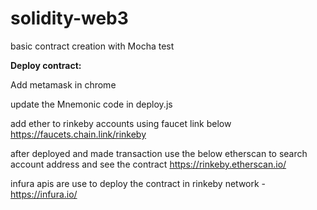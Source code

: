 # solidity-web3
basic contract creation with Mocha test


**Deploy contract:**

Add metamask in chrome

update the Mnemonic code in deploy.js

add ether to rinkeby accounts using faucet link below
https://faucets.chain.link/rinkeby

after deployed and made transaction use the below etherscan to search account address and see the contract
https://rinkeby.etherscan.io/

infura apis are use to deploy the contract in rinkeby network - https://infura.io/
